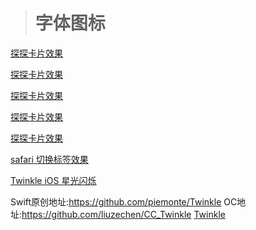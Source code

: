 > # 字体图标

[探探卡片效果](https://github.com/zt7623869/ZTDraggableViewDemo)

[探探卡片效果](https://github.com/SwordZJ/LZSwipeableView)

[探探卡片效果](https://github.com/MR-Zong/ZGTanTan)

[探探卡片效果](https://github.com/cAibDe/TanTan)

[探探卡片效果](https://github.com/liuzechen/CCDraggableCard-Master)

[safari 切换标签效果](https://github.com/adow/WKPagesCollectionView)

[Twinkle iOS 星光闪烁](http://code.cocoachina.com/view/126866)

Swift原创地址:https://github.com/piemonte/Twinkle
OC地址:https://github.com/liuzechen/CC_Twinkle
[Twinkle](http://cdn.cocimg.com/bbs/attachment/postcate/topic/16/322548_189_1e2e14428781974bb1f680c76a956.gif)

